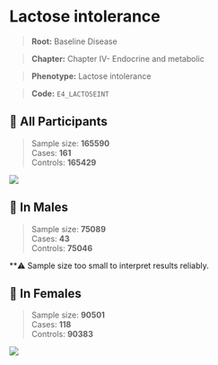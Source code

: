 # Lactose intolerance

> **Root:** Baseline Disease  

> **Chapter:** Chapter IV- Endocrine and metabolic  

> **Phenotype:** Lactose intolerance  

> **Code:** `E4_LACTOSEINT`

## 🧪 All Participants  
> Sample size: **165590**  
> Cases: **161**  
> Controls: **165429**
<img src="/Disease/Figures/ALL/Incidence/E4_LACTOSEINT.png"/>
<CsvTable src="/public/Disease/Data/ALL/Incidence/COX_E4_LACTOSEINT.csv" label="🔍 View full results" />

## 👨 In Males  
> Sample size: **75089**  
> Cases: **43**  
> Controls: **75046**

**⚠️ Sample size too small to interpret results reliably.


## 👩 In Females  
> Sample size: **90501**  
> Cases: **118**  
> Controls: **90383**
<img src="/Disease/Figures/Female/Incidence/E4_LACTOSEINT.png"/>
<CsvTable src="/public/Disease/Data/Female/Incidence/COX_E4_LACTOSEINT.csv" label="🔍 View full results" />
